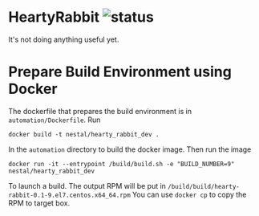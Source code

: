 # HeartyRabbit ![status](https://travis-ci.org/nestal/hearty_rabbit.svg?branch=master)
It's not doing anything useful yet.

# Prepare Build Environment using Docker
The dockerfile that prepares the build environment is in `automation/Dockerfile`.
Run

	docker build -t nestal/hearty_rabbit_dev .
	
In the `automation` directory to build the docker image. Then run the image

	docker run -it --entrypoint /build/build.sh -e "BUILD_NUMBER=9" nestal/hearty_rabbit_dev
	
To launch a build. The output RPM will be put in `/build/build/hearty-rabbit-0.1-9.el7.centos.x64_64.rpm`
You can use `docker cp` to copy the RPM to target box.